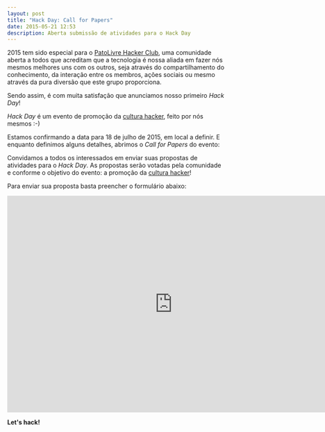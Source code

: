```yaml
---
layout: post
title: "Hack Day: Call for Papers"
date: 2015-05-21 12:53
description: Aberta submissão de atividades para o Hack Day
---
```


2015 tem sido especial para o [PatoLivre Hacker Club][PatoLivre Hacker Club], uma comunidade aberta a todos que acreditam que a tecnologia é nossa aliada em fazer nós mesmos melhores uns com os outros, seja através do compartilhamento do conhecimento, da interação entre os membros, ações sociais ou mesmo através da pura diversão que este grupo proporciona.

Sendo assim, é com muita satisfação que anunciamos nosso primeiro *Hack Day*!

*Hack Day* é um evento de promoção da [cultura hacker][cultura hacker], feito por nós mesmos :-)

Estamos confirmando a data para 18 de julho de 2015, em local a definir.
E enquanto definimos alguns detalhes, abrimos o *Call for Papers* do evento:

Convidamos a todos os interessados em enviar suas propostas de atividades para o *Hack Day*.
As propostas serão votadas pela comunidade e conforme o objetivo do evento:
a promoção da [cultura hacker][cultura hacker]!

Para enviar sua proposta basta preencher o formulário abaixo:

<iframe src="https://docs.google.com/forms/d/1Npp7x_6U3sLHvzTh5F4rLgdAN67w9ydlfmwMkoLP5xw/viewform?embedded=true" width="760" height="500" frameborder="0" marginheight="0" marginwidth="0">Carregando...</iframe>


**Let's hack!**

[PatoLivre Hacker Club]: http://patolivre.org
[cultura hacker]: http://pt.wikipedia.org/wiki/Cultura_hacker
